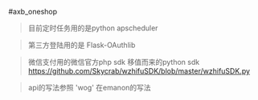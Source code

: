 #axb_oneshop

>目前定时任务用的是python apscheduler

>第三方登陆用的是 Flask-OAuthlib

>微信支付用的微信官方php sdk 移值而来的python sdk https://github.com/Skycrab/wzhifuSDK/blob/master/wzhifuSDK.py

>api的写法参照 'wog' 在emanon的写法